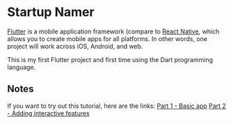# Startup Namer

[Flutter](https://flutter.dev/) is a mobile application framework (compare to [React Native](https://reactnative.dev/), which allows you to create mobile apps for all platforms. In other words, one project will work across iOS, Android, and web.

This is my first Flutter project and first time using the Dart programming language.

## Notes
If you want to try out this tutorial, here are the links:
[Part 1 - Basic app](https://docs.flutter.dev/get-started/codelab)
[Part 2 - Adding interactive features](https://codelabs.developers.google.com/codelabs/first-flutter-app-pt2#0)
